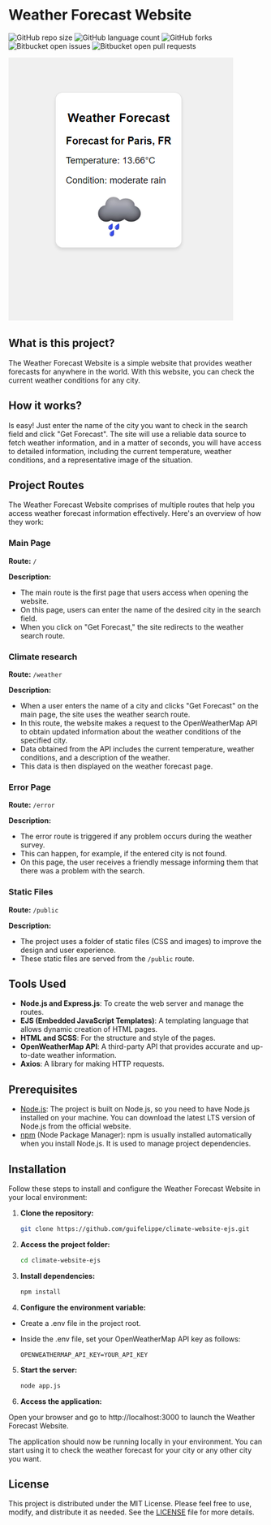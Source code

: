 # Weather Forecast Website

![GitHub repo size](https://img.shields.io/github/repo-size/guifelippe/climate-website-ejs?style=for-the-badge)
![GitHub language count](https://img.shields.io/github/languages/count/guifelippe/climate-website-ejs?style=for-the-badge)
![GitHub forks](https://img.shields.io/github/forks/guifelippe/climate-website-ejs?style=for-the-badge)
![Bitbucket open issues](https://img.shields.io/bitbucket/issues/guifelippe/climate-website-ejs?style=for-the-badge)
![Bitbucket open pull requests](https://img.shields.io/bitbucket/pr-raw/guifelippe/climate-website-ejs?style=for-the-badge)

<img src="./public/images/screen.png" aly="Print Screen WebSite"> 

## What is this project?

The Weather Forecast Website is a simple website that provides weather forecasts for anywhere in the world. With this website, you can check the current weather conditions for any city.

## How it works?

Is easy! Just enter the name of the city you want to check in the search field and click "Get Forecast". The site will use a reliable data source to fetch weather information, and in a matter of seconds, you will have access to detailed information, including the current temperature, weather conditions, and a representative image of the situation.

## Project Routes

The Weather Forecast Website comprises of multiple routes that help you access weather forecast information effectively. Here's an overview of how they work:

### Main Page

**Route:** `/`

**Description:**
- The main route is the first page that users access when opening the website.
- On this page, users can enter the name of the desired city in the search field.
- When you click on "Get Forecast," the site redirects to the weather search route.

### Climate research

**Route:** `/weather`

**Description:**
- When a user enters the name of a city and clicks "Get Forecast" on the main page, the site uses the weather search route.
- In this route, the website makes a request to the OpenWeatherMap API to obtain updated information about the weather conditions of the specified city.
- Data obtained from the API includes the current temperature, weather conditions, and a description of the weather.
- This data is then displayed on the weather forecast page.

### Error Page

**Route:** `/error`

**Description:**
- The error route is triggered if any problem occurs during the weather survey.
- This can happen, for example, if the entered city is not found.
- On this page, the user receives a friendly message informing them that there was a problem with the search.

### Static Files

**Route:** `/public`

**Description:**
- The project uses a folder of static files (CSS and images) to improve the design and user experience.
- These static files are served from the `/public` route.

## Tools Used

- **Node.js and Express.js**: To create the web server and manage the routes.
- **EJS (Embedded JavaScript Templates)**: A templating language that allows dynamic creation of HTML pages.
- **HTML and SCSS**: For the structure and style of the pages.
- **OpenWeatherMap API**: A third-party API that provides accurate and up-to-date weather information.
- **Axios**: A library for making HTTP requests.

## Prerequisites

- [Node.js](https://nodejs.org/): The project is built on Node.js, so you need to have Node.js installed on your machine. You can download the latest LTS version of Node.js from the official website.
- [npm](https://www.npmjs.com/) (Node Package Manager): npm is usually installed automatically when you install Node.js. It is used to manage project dependencies.

## Installation

Follow these steps to install and configure the Weather Forecast Website in your local environment:

1. **Clone the repository:**

    ```bash
    git clone https://github.com/guifelippe/climate-website-ejs.git

2. **Access the project folder:**

    ```bash
    cd climate-website-ejs

3. **Install dependencies:**

    ```bash
    npm install

4. **Configure the environment variable:**
- Create a .env file in the project root.
- Inside the .env file, set your OpenWeatherMap API key as follows:

    ```plaintext
    OPENWEATHERMAP_API_KEY=YOUR_API_KEY

5. **Start the server:**

    ```bash
    node app.js

6. **Access the application:**

Open your browser and go to http://localhost:3000 to launch the Weather Forecast Website.

The application should now be running locally in your environment. You can start using it to check the weather forecast for your city or any other city you want.

## License

This project is distributed under the MIT License. Please feel free to use, modify, and distribute it as needed. 
See the [LICENSE](LICENSE) file for more details.
